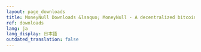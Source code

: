 ```yaml
---
layout: page_downloads
title: MoneyNull Downloads &lsaquo; MoneyNull - A decentralized bitcoin exchange network
ref: downloads
lang: ja
lang_display: 日本語
outdated_translation: false
---
```

